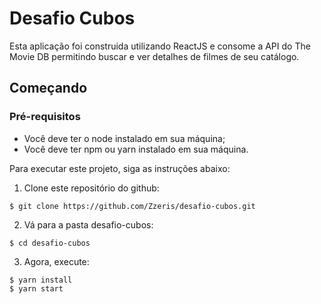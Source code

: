 # Desafio Cubos

Esta aplicação foi construida utilizando ReactJS e consome a API do The Movie DB
permitindo buscar e ver detalhes de filmes de seu catálogo.

## Começando

### Pré-requisitos

* Você deve ter o node instalado em sua máquina;
* Você deve ter npm ou yarn instalado em sua máquina.

Para executar este projeto, siga as instruções abaixo:

1. Clone este repositório do github:

```
$ git clone https://github.com/Zzeris/desafio-cubos.git
```

2. Vá para a pasta desafio-cubos:

```
$ cd desafio-cubos
```

3. Agora, execute:

```
$ yarn install
$ yarn start
```
